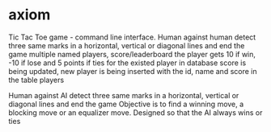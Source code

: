 # axiom
Tic Tac Toe game - command line interface.
Human against human
detect three same marks in a horizontal, vertical or diagonal lines and end the game
multiple named players, score/leaderboard
the player gets 10 if win, -10 if lose and 5 points if ties
for the existed player in database score is being updated, new player is being inserted with the id, name and score in the table players

Human against AI
detect three same marks in a horizontal, vertical or diagonal lines and end the game
Objective is to find a winning move, a blocking move or an equalizer move. 
Designed so that the AI always wins or ties
